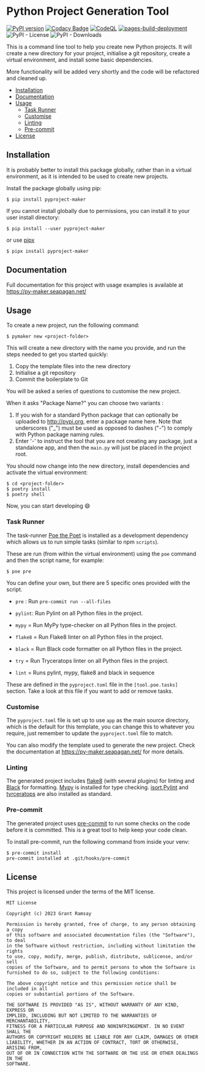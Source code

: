 # Python Project Generation Tool <!-- omit in toc -->

[![PyPI version](https://badge.fury.io/py/pyproject-maker.svg)](https://badge.fury.io/py/pyproject-maker)
[![Codacy
Badge](https://app.codacy.com/project/badge/Grade/7c86940f816b455ab171dc8126476849)](https://app.codacy.com/gh/seapagan/py-maker/dashboard?utm_source=gh&utm_medium=referral&utm_content=&utm_campaign=Badge_grade)
[![CodeQL](https://github.com/seapagan/py-maker/actions/workflows/codeql.yml/badge.svg)](https://github.com/seapagan/py-maker/actions/workflows/codeql.yml)
[![pages-build-deployment](https://github.com/seapagan/py-maker/actions/workflows/pages/pages-build-deployment/badge.svg)](https://github.com/seapagan/py-maker/actions/workflows/pages/pages-build-deployment)
![PyPI - License](https://img.shields.io/pypi/l/pyproject-maker)
![PyPI - Downloads](https://img.shields.io/pypi/dw/pyproject-maker?logo=pypi)

This is a command line tool to help you create new Python projects.  It will
create a new directory for your project, initialise a git repository, create a
virtual environment, and install some basic dependencies.

More functionality will be added very shortly and the code will be refactored
and cleaned up.

- [Installation](#installation)
- [Documentation](#documentation)
- [Usage](#usage)
  - [Task Runner](#task-runner)
  - [Customise](#customise)
  - [Linting](#linting)
  - [Pre-commit](#pre-commit)
- [License](#license)

## Installation

It is probably better to install this package globally, rather than in a virtual
environment, as it is intended to be used to create new projects.

Install the package globally using pip:

```console
$ pip install pyproject-maker
```

If you cannot install globally due to permissions, you can install it to your
user install directory:

```console
$ pip install --user pyproject-maker
```

or use [pipx](https://pypa.github.io/pipx/)

```console
$ pipx install pyproject-maker
```

## Documentation

Full documentation for this project with usage examples is available at
<https://py-maker.seapagan.net/>

## Usage

To create a new project, run the following command:

```console
$ pymaker new <project-folder>
```

This will create a new directory with the name you provide, and run the steps
needed to get you started quickly:

1) Copy the template files into the new directory
2) Initialise a git repository
3) Commit the boilerplate to Git

You will be asked a series of questions to customise the new project.

When it asks "Package Name?" you can choose two variants :

1) If you wish for a standard Python package that can optionally be uploaded to
   <http://pypi.org>, enter a package name here. Note that underscores ("_")
   must be used as opposed to dashes ("-") to comply with Python package naming
   rules.
2) Enter '-' to instruct the tool that you are not creating any package, just a
   standalone app, and then the `main.py` will just be placed in the project
   root.

You should now change into the new directory, install dependencies and activate
the virtual environment:

```console
$ cd <project-folder>
$ poetry install
$ poetry shell
```

Now, you can start developing :smile:

### Task Runner

The task-runner [Poe the Poet](https://github.com/nat-n/poethepoet) is installed
as a development dependency which allows us to run simple tasks (similar to npm
`scripts`).

These are run (from within the virtual environment) using the `poe` command and
then the script name, for example:

```console
$ poe pre
```

You can define your own, but there are 5 specific ones provided with the script.

- `pre` : Run `pre-commit run --all-files`
- `pylint`: Run Pylint on all Python files in the project.
- `mypy` = Run MyPy type-checker on all Python files in the project.
- `flake8` = Run Flake8 linter on all Python files in the project.
- `black` = Run Black code formatter on all Python files in the project.
- `try` = Run Tryceratops linter on all Python files in the project.

- `lint` = Runs pylint, mypy, flake8 and black in sequence

These are defined in the `pyproject.toml` file in the `[tool.poe.tasks]`
section. Take a look at this file if you want to add or remove tasks.

### Customise

The `pyproject.toml` file is set up to use `app` as the main source directory,
which is the default for this template, you can change this to whatever you
require, just remember to update the `pyproject.toml` file to match.

You can also modify the template used to generate the new project. Check the
documentation at <https://py-maker.seapagan.net/> for more details.

### Linting

The generated project includes [flake8](https://flake8.pycqa.org/en/latest/)
(with several plugins) for linting and
[Black](https://black.readthedocs.io/en/stable/) for formatting.
[Mypy](http://mypy-lang.org/) is installed for type checking.
[isort](https://pycqa.github.io/isort/),[Pylint](https://pylint.org/) and
[tyrceratops](https://github.com/guilatrova/tryceratops) are also installed as
standard.

### Pre-commit

The generated project uses [pre-commit](https://pre-commit.com/) to run some
checks on the code before it is committed.  This is a great tool to help keep
your code clean.

To install pre-commit, run the following command from inside your venv:

```console
$ pre-commit install
pre-commit installed at .git/hooks/pre-commit
```

## License

This project is licensed under the terms of the MIT license.

```pre
MIT License

Copyright (c) 2023 Grant Ramsay

Permission is hereby granted, free of charge, to any person obtaining a copy
of this software and associated documentation files (the "Software"), to deal
in the Software without restriction, including without limitation the rights
to use, copy, modify, merge, publish, distribute, sublicense, and/or sell
copies of the Software, and to permit persons to whom the Software is
furnished to do so, subject to the following conditions:

The above copyright notice and this permission notice shall be included in all
copies or substantial portions of the Software.

THE SOFTWARE IS PROVIDED "AS IS", WITHOUT WARRANTY OF ANY KIND, EXPRESS OR
IMPLIED, INCLUDING BUT NOT LIMITED TO THE WARRANTIES OF MERCHANTABILITY,
FITNESS FOR A PARTICULAR PURPOSE AND NONINFRINGEMENT. IN NO EVENT SHALL THE
AUTHORS OR COPYRIGHT HOLDERS BE LIABLE FOR ANY CLAIM, DAMAGES OR OTHER
LIABILITY, WHETHER IN AN ACTION OF CONTRACT, TORT OR OTHERWISE, ARISING FROM,
OUT OF OR IN CONNECTION WITH THE SOFTWARE OR THE USE OR OTHER DEALINGS IN THE
SOFTWARE.


```
